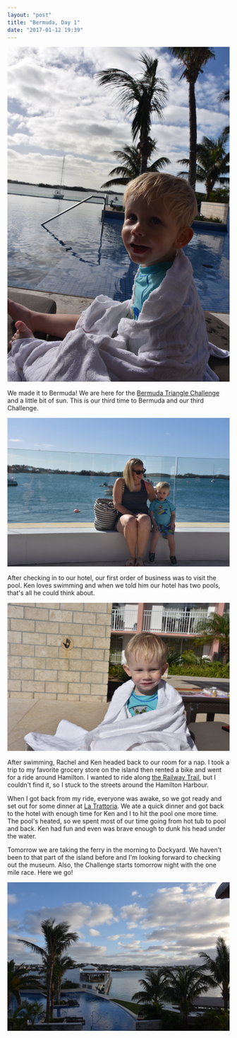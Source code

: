 ```yaml
---
layout: "post"
title: "Bermuda, Day 1"
date: "2017-01-12 19:39"
---
```


![](/images/2017/01/DSC_4807.jpg)

We made it to Bermuda! We are here for the [Bermuda Triangle Challenge](http://www.bermudaraceweekend.com/site/) and a little bit of sun. This is our third time to Bermuda and our third Challenge.

![](/images/2017/01/DSC_4785.jpg)

After checking in to our hotel, our first order of business was to visit the pool. Ken loves swimming and when we told him our hotel has two pools, that's all he could think about.

![](/images/2017/01/DSC_4800.jpg)

After swimming, Rachel and Ken headed back to our room for a nap. I took a trip to my favorite grocery store on the island then rented a bike and went for a ride around Hamilton. I wanted to ride along [the Railway Trail](http://www.gotobermuda.com/article/the-bermuda-railway-trail-national-park), but I couldn't find it, so I stuck to the streets around the Hamilton Harbour.

When I got back from my ride, everyone was awake, so we got ready and set out for some dinner at [La Trattoria](http://www.latrattoria.bm/). We ate a quick dinner and got back to the hotel with enough time for Ken and I to hit the pool one more time. The pool's heated, so we spent most of our time going from hot tub to pool and back. Ken had fun and even was brave enough to dunk his head under the water.

Tomorrow we are taking the ferry in the morning to Dockyard. We haven't been to that part of the island before and I'm looking forward to checking out the museum. Also, the Challenge starts tomorrow night with the one mile race. Here we go!

![](/images/2017/01/DSC_4833.jpg)

